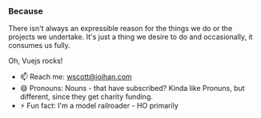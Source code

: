 ### Because 

There isn't always an expressible reason for the things we do or the projects we undertake.  It's just a thing we desire to do and occasionally, it consumes us fully.

Oh, Vuejs rocks!

- 📫 Reach me: wscott@ioihan.com 
- 😄 Pronouns: Nouns - that have subscribed?  Kinda like Pronuns, but different, since they get charity funding.
- ⚡ Fun fact: I'm a model railroader - HO primarily
